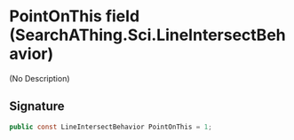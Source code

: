 # PointOnThis field (SearchAThing.Sci.LineIntersectBehavior)
(No Description)

## Signature
```csharp
public const LineIntersectBehavior PointOnThis = 1;
```
